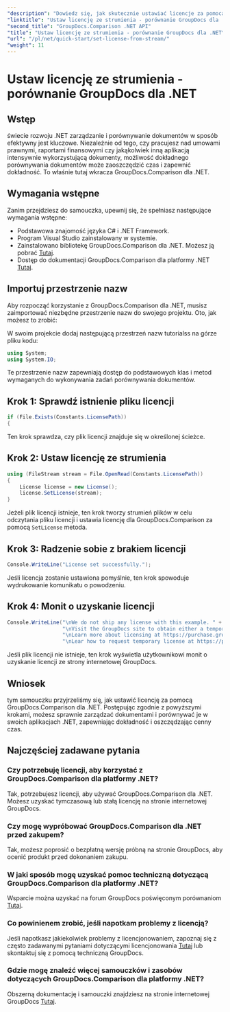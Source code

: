 ```yaml
---
"description": "Dowiedz się, jak skutecznie ustawiać licencje za pomocą GroupDocs.Comparison dla .NET. Zapewnij dokładność dokumentu i zaoszczędź czas dzięki temu samouczkowi."
"linktitle": "Ustaw licencję ze strumienia - porównanie GroupDocs dla .NET"
"second_title": "GroupDocs.Comparison .NET API"
"title": "Ustaw licencję ze strumienia - porównanie GroupDocs dla .NET"
"url": "/pl/net/quick-start/set-license-from-stream/"
"weight": 11
---
```


# Ustaw licencję ze strumienia - porównanie GroupDocs dla .NET

## Wstęp
świecie rozwoju .NET zarządzanie i porównywanie dokumentów w sposób efektywny jest kluczowe. Niezależnie od tego, czy pracujesz nad umowami prawnymi, raportami finansowymi czy jakąkolwiek inną aplikacją intensywnie wykorzystującą dokumenty, możliwość dokładnego porównywania dokumentów może zaoszczędzić czas i zapewnić dokładność. To właśnie tutaj wkracza GroupDocs.Comparison dla .NET. 
## Wymagania wstępne
Zanim przejdziesz do samouczka, upewnij się, że spełniasz następujące wymagania wstępne:
- Podstawowa znajomość języka C# i .NET Framework.
- Program Visual Studio zainstalowany w systemie.
- Zainstalowano bibliotekę GroupDocs.Comparison dla .NET. Możesz ją pobrać [Tutaj](https://releases.groupdocs.com/comparison/net/).
- Dostęp do dokumentacji GroupDocs.Comparison dla platformy .NET [Tutaj](https://tutorials.groupdocs.com/comparison/net/).

## Importuj przestrzenie nazw
Aby rozpocząć korzystanie z GroupDocs.Comparison dla .NET, musisz zaimportować niezbędne przestrzenie nazw do swojego projektu. Oto, jak możesz to zrobić:

W swoim projekcie dodaj następującą przestrzeń nazw tutorialss na górze pliku kodu:
```csharp
using System;
using System.IO;
```
Te przestrzenie nazw zapewniają dostęp do podstawowych klas i metod wymaganych do wykonywania zadań porównywania dokumentów.

## Krok 1: Sprawdź istnienie pliku licencji
```csharp
if (File.Exists(Constants.LicensePath))
{
```
Ten krok sprawdza, czy plik licencji znajduje się w określonej ścieżce.
## Krok 2: Ustaw licencję ze strumienia
```csharp
using (FileStream stream = File.OpenRead(Constants.LicensePath))
{
    License license = new License();
    license.SetLicense(stream);
}
```
Jeżeli plik licencji istnieje, ten krok tworzy strumień plików w celu odczytania pliku licencji i ustawia licencję dla GroupDocs.Comparison za pomocą `SetLicense` metoda.
## Krok 3: Radzenie sobie z brakiem licencji
```csharp
Console.WriteLine("License set successfully.");
```
Jeśli licencja zostanie ustawiona pomyślnie, ten krok spowoduje wydrukowanie komunikatu o powodzeniu.
## Krok 4: Monit o uzyskanie licencji
```csharp
Console.WriteLine("\nWe do not ship any license with this example. " +
                  "\nVisit the GroupDocs site to obtain either a temporary or permanent license. " +
                  "\nLearn more about licensing at https://purchase.groupdocs.com/faqs/licensing. " +
                  "\nLear how to request temporary license at https://purchase.groupdocs.com/temporary-license.");
```
Jeśli plik licencji nie istnieje, ten krok wyświetla użytkownikowi monit o uzyskanie licencji ze strony internetowej GroupDocs.

## Wniosek
tym samouczku przyjrzeliśmy się, jak ustawić licencję za pomocą GroupDocs.Comparison dla .NET. Postępując zgodnie z powyższymi krokami, możesz sprawnie zarządzać dokumentami i porównywać je w swoich aplikacjach .NET, zapewniając dokładność i oszczędzając cenny czas.
## Najczęściej zadawane pytania
### Czy potrzebuję licencji, aby korzystać z GroupDocs.Comparison dla platformy .NET?
Tak, potrzebujesz licencji, aby używać GroupDocs.Comparison dla .NET. Możesz uzyskać tymczasową lub stałą licencję na stronie internetowej GroupDocs.
### Czy mogę wypróbować GroupDocs.Comparison dla .NET przed zakupem?
Tak, możesz poprosić o bezpłatną wersję próbną na stronie GroupDocs, aby ocenić produkt przed dokonaniem zakupu.
### W jaki sposób mogę uzyskać pomoc techniczną dotyczącą GroupDocs.Comparison dla platformy .NET?
Wsparcie można uzyskać na forum GroupDocs poświęconym porównaniom [Tutaj](https://forum.groupdocs.com/c/comparison/12).
### Co powinienem zrobić, jeśli napotkam problemy z licencją?
Jeśli napotkasz jakiekolwiek problemy z licencjonowaniem, zapoznaj się z często zadawanymi pytaniami dotyczącymi licencjonowania [Tutaj](https://purchase.groupdocs.com/faqs/licensing) lub skontaktuj się z pomocą techniczną GroupDocs.
### Gdzie mogę znaleźć więcej samouczków i zasobów dotyczących GroupDocs.Comparison dla platformy .NET?
Obszerną dokumentację i samouczki znajdziesz na stronie internetowej GroupDocs [Tutaj](https://tutorials.groupdocs.com/comparison/net/).